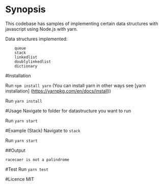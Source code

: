 # Synopsis
This codebase has samples of implementing certain data structures with javascript using Node.js with yarn.

Data structures implemented:

``` 
    queue 
    stack 
    linkedlist
    doublylinkedlist
    dictionary
```

#Installation

Run ``` npm install yarn ``` (You can install yarn in other ways see [yarn installation] (https://yarnpkg.com/en/docs/install))

Run ``` yarn install ```

#Usage
Navigate to folder for datastructure you want to run

Run ``` yarn start ```

#Example (Stack)
Navigate to ```stack```

Run ``` yarn start ```

##Output

``` 
racecaer is not a palindrome 
```

#Test
Run ``` yarn test ```

#Licence
MIT
